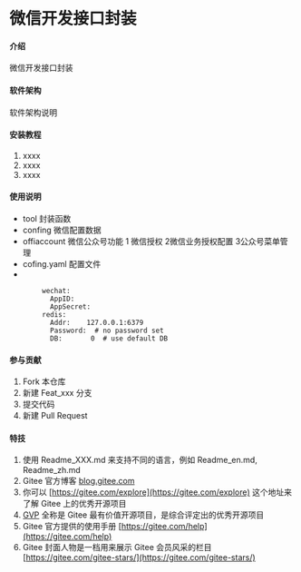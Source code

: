 # 微信开发接口封装

#### 介绍
微信开发接口封装

#### 软件架构
软件架构说明


#### 安装教程

1.  xxxx
2.  xxxx
3.  xxxx

#### 使用说明

- tool 封装函数
- confing  微信配置数据
- offiaccount  微信公众号功能 1 微信授权 2微信业务授权配置  3公众号菜单管理 
- cofing.yaml  配置文件  
- 

```
        wechat:
          AppID:     
          AppSecret: 
        redis:
          Addr:    127.0.0.1:6379
          Password:  # no password set
          DB:       0  # use default DB
```


#### 参与贡献

1.  Fork 本仓库
2.  新建 Feat_xxx 分支
3.  提交代码
4.  新建 Pull Request


#### 特技

1.  使用 Readme\_XXX.md 来支持不同的语言，例如 Readme\_en.md, Readme\_zh.md
2.  Gitee 官方博客 [blog.gitee.com](https://blog.gitee.com)
3.  你可以 [https://gitee.com/explore](https://gitee.com/explore) 这个地址来了解 Gitee 上的优秀开源项目
4.  [GVP](https://gitee.com/gvp) 全称是 Gitee 最有价值开源项目，是综合评定出的优秀开源项目
5.  Gitee 官方提供的使用手册 [https://gitee.com/help](https://gitee.com/help)
6.  Gitee 封面人物是一档用来展示 Gitee 会员风采的栏目 [https://gitee.com/gitee-stars/](https://gitee.com/gitee-stars/)
